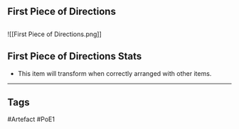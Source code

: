 ## First Piece of Directions

##
![[First Piece of Directions.png]]
## First Piece of Directions Stats
- This item will transform when correctly arranged with other items.


---
## Tags
#Artefact
#PoE1